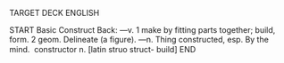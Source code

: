 TARGET DECK
ENGLISH

START
Basic
Construct
Back: —v. 1 make by fitting parts together; build, form. 2 geom. Delineate (a figure). —n. Thing constructed, esp. By the mind.  constructor n. [latin struo struct- build]
END
